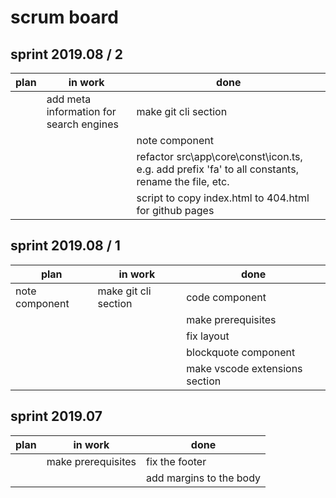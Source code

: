 # scrum board

## sprint 2019.08 / 2

| plan | in work                                 | done                                                                                              |
| ---- | --------------------------------------- | ------------------------------------------------------------------------------------------------- |
|      | add meta information for search engines | make git cli section                                                                              |
|      |                                         | note component                                                                                    |
|      |                                         | refactor src\app\core\const\icon.ts, e.g. add prefix 'fa' to all constants, rename the file, etc. |
|      |                                         | script to copy index.html to 404.html for github pages                                            |

## sprint 2019.08 / 1

| plan           | in work              | done                           |
| -------------- | -------------------- | ------------------------------ |
| note component | make git cli section | code component                 |
|                |                      | make prerequisites             |
|                |                      | fix layout                     |
|                |                      | blockquote component           |
|                |                      | make vscode extensions section |

## sprint 2019.07

| plan | in work            | done                    |
| ---- | ------------------ | ----------------------- |
|      | make prerequisites | fix the footer          |
|      |                    | add margins to the body |
